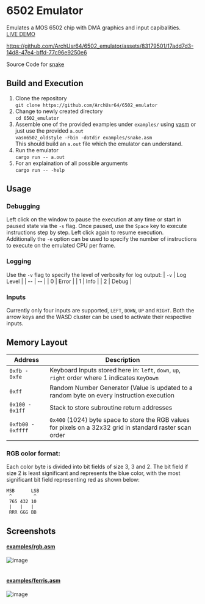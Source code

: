# 6502 Emulator

Emulates a MOS 6502 chip with DMA graphics and input capibalities.  
[LIVE DEMO](https://archusr64.github.io/6502_emulator/)

https://github.com/ArchUsr64/6502_emulator/assets/83179501/17add7d3-14d8-47e4-bffd-77c96e9250e6  

Source Code for [snake](examples/snake.asm)

## Build and Execution
1. Clone the repository  
   `git clone https://github.com/ArchUsr64/6502_emulator`
2. Change to newly created directory  
   `cd 6502_emulator`
4. Assemble one of the provided examples under `examples/` using [vasm](http://www.compilers.de/vasm.html) or just use the provided `a.out`  
   `vasm6502_oldstyle -Fbin -dotdir examples/snake.asm`  
   This should build an `a.out` file which the emulator can understand.
5. Run the emulator  
   `cargo run -- a.out`
6. For an explaination of all possible arguments  
   `cargo run -- -help`

## Usage
### Debugging
Left click on the window to pause the execution at any time or start in paused state via the `-s` flag. Once paused, use the `Space` key to execute instructions step by step. Left click again to resume execution.  
Additionally the `-e` option can be used to specify the number of instructions to execute on the emulated CPU per frame.
### Logging
Use the `-v` flag to specify the level of verbosity for log output:
| `-v` | Log Level |
| -- | -- |
| 0 | Error |
| 1 | Info |
| 2 | Debug |
### Inputs
Currently only four inputs are supported, `LEFT`, `DOWN`, `UP` and `RIGHT`. Both the arrow keys and the WASD cluster can be used to activate their respective inputs.

## Memory Layout  
| Address | Description |
| -- | -- |
| `0xfb - 0xfe` | Keyboard Inputs stored here in: `left`, `down`, `up`, `right` order where 1 indicates `KeyDown` |
| `0xff` | Random Number Generator (Value is updated to a random byte on every instruction execution |
| `0x100 - 0x1ff` | Stack to store subroutine return addresses |
| `0xfb00 - 0xffff` | `0x400` (1024) byte space to store the RGB values for pixels on a 32x32 grid in standard raster scan order | 

### RGB color format:
Each color byte is divided into bit fields of size 3, 3 and 2. The bit field if size 2 is least significant and represents the blue color, with the most significant bit field representing red as shown below:
```
MSB      LSB
 ^        ^
 765 432 10
 |   |   |
 RRR GGG BB
```

## Screenshots
#### [examples/rgb.asm](examples/rgb.asm)  
![image](https://github.com/ArchUsr64/6502_emulator/assets/83179501/9a6a5d93-d806-431a-af00-5bded1c93793)  
<br>
#### [examples/ferris.asm](examples/ferris.asm)  
![image](https://github.com/ArchUsr64/6502_emulator/assets/83179501/8fcb2804-92d0-43a3-abd1-ef00b96d773d)

